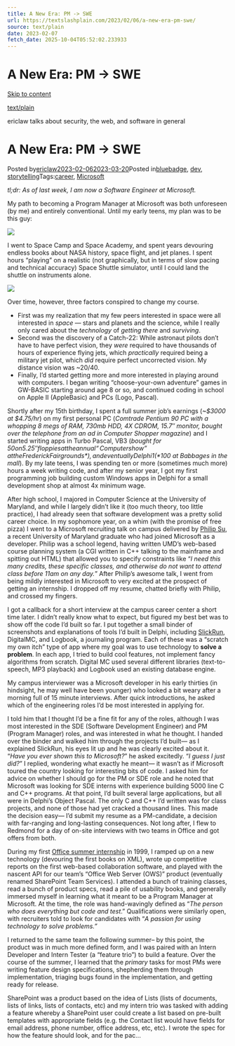 ```yaml
---
title: A New Era: PM -> SWE
url: https://textslashplain.com/2023/02/06/a-new-era-pm-swe/
source: text/plain
date: 2023-02-07
fetch_date: 2025-10-04T05:52:02.233933
---
```


# A New Era: PM -> SWE

[Skip to content](#content)

[text/plain](https://textslashplain.com/)

ericlaw talks about security, the web, and software in general

# A New Era: PM -> SWE

Posted by[ericlaw](https://textslashplain.com/author/ericlaw1979/)[2023-02-062023-03-20](https://textslashplain.com/2023/02/06/a-new-era-pm-swe/)Posted in[bluebadge](https://textslashplain.com/category/bluebadge/), [dev](https://textslashplain.com/category/dev/), [storytelling](https://textslashplain.com/category/storytelling/)Tags:[career](https://textslashplain.com/tag/career/), [Microsoft](https://textslashplain.com/tag/microsoft/)

*tl;dr: As of last week, I am now a Software Engineer at Microsoft.*

My path to becoming a Program Manager at Microsoft was both unforeseen (by me) and entirely conventional. Until my early teens, my plan was to be this guy:

[![](https://textslashplain.com/wp-content/uploads/2023/02/image-1.png?w=528)](https://textslashplain.com/wp-content/uploads/2023/02/image-1.png)

I went to Space Camp and Space Academy, and spent years devouring endless books about NASA history, space flight, and jet planes. I spent hours “playing” on a realistic (not graphically, but in terms of slow pacing and technical accuracy) Space Shuttle simulator, until I could land the shuttle on instruments alone.

[![](https://textslashplain.com/wp-content/uploads/2023/03/image-41-edited.png)](https://textslashplain.com/wp-content/uploads/2023/03/image-41.png)

Over time, however, three factors conspired to change my course.

* First was my realization that my few peers interested in space were all interested in *space* — stars and planets and the science, while I really only cared about the *technology* of *getting there* and *surviving*.
* Second was the discovery of a Catch-22: While astronaut pilots don’t have to have perfect vision, they *were* required to have thousands of hours of experience flying jets, which *practically* required being a military jet pilot, which *did* require perfect uncorrected vision. My distance vision was ~20/40.
* Finally, I’d started getting more and more interested in playing around with computers. I began writing “choose-your-own adventure” games in GW-BASIC starting around age 8 or so, and continued coding in school on Apple II (AppleBasic) and PCs (Logo, Pascal).

Shortly after my 15th birthday, I spent a full summer job’s earnings (*~$3000 at $4.75/hr*) on my first personal PC (*Comtrade Pentium 90 PC with a whopping 8 megs of RAM, 730mb HDD, 4X CDROM, 15.7″ monitor, bought over the telephone from an ad in Computer Shopper magazine*) and I started writing apps in Turbo Pascal, VB3 (*bought for $50 on 5.25″ floppies at the annual “Computer show” at the Frederick Fairgrounds*), and eventually Delphi 1 (*$100 at Babbages in the mall*). By my late teens, I was spending ten or more (sometimes much more) hours a week writing code, and after my senior year, I got my first programming job building custom Windows apps in Delphi for a small development shop at almost 4x minimum wage.

After high school, I majored in Computer Science at the University of Maryland, and while I largely didn’t like it (too much theory, too little practice), I had already seen that software development was a pretty solid career choice. In my sophomore year, on a whim (with the promise of free pizza) I went to a Microsoft recruiting talk on campus delivered by [Philip Su](https://peaksalvation.com/), a recent University of Maryland graduate who had joined Microsoft as a developer. Philip was a school legend, having written UMD’s web-based course planning system (a CGI written in C++ talking to the mainframe and spitting out HTML) that allowed you to specify constraints like “*I need this many credits, these specific classes, and otherwise do not want to attend class before 11am on any day.*” After Philip’s awesome talk, I went from being mildly interested in Microsoft to very excited at the prospect of getting an internship. I dropped off my resume, chatted briefly with Philip, and crossed my fingers.

I got a callback for a short interview at the campus career center a short time later. I didn’t really know what to expect, but figured my best bet was to show off the code I’d built so far. I put together a small binder of screenshots and explanations of tools I’d built in Delphi, including [SlickRun](https://textslashplain.com/2023/01/12/slickrun/), DigitalMC, and Logbook, a journaling program. Each of these was a “scratch my own itch” type of app where my goal was to use technology to **solve a problem**. In each app, I tried to build cool features, not implement fancy algorithms from scratch. Digital MC used several different libraries (text-to-speech, MP3 playback) and Logbook used an existing database engine.

My campus interviewer was a Microsoft developer in his early thirties (in hindsight, he may well have been younger) who looked a bit weary after a morning full of 15 minute interviews. After quick introductions, he asked which of the engineering roles I’d be most interested in applying for.

I told him that I thought I’d be a fine fit for any of the roles, although I was most interested in the SDE (Software Development Engineer) and PM (Program Manager) roles, and was interested in what he thought. I handed over the binder and walked him through the projects I’d built— as I explained SlickRun, his eyes lit up and he was clearly excited about it. “*Have you ever shown this to Microsoft?*” he asked excitedly. “*I guess I just did?*” I replied, wondering what exactly he meant— it wasn’t as if Microsoft toured the country looking for interesting bits of code. I asked him for advice on whether I should go for the PM or SDE role and he noted that Microsoft was looking for SDE interns with experience building 5000 line C and C++ programs. At that point, I’d built several large applications, but all were in Delphi’s Object Pascal. The only C and C++ I’d written was for class projects, and none of those had yet cracked a thousand lines. This made the decision easy— I’d submit my resume as a PM-candidate, a decision with far-ranging and long-lasting consequences. Not long after, I flew to Redmond for a day of on-site interviews with two teams in Office and got offers from both.

During my first [Office summer internship](https://learn.microsoft.com/en-us/archive/blogs/techtalk/interns-the-intern-experience-in-office) in 1999, I ramped up on a new technology (devouring the first books on XML), wrote up competitive reports on the first web-based collaboration software, and played with the nascent API for our team’s “Office Web Server (OWS)” product (eventually renamed SharePoint Team Services). I attended a bunch of training classes, read a bunch of product specs, read a pile of usability books, and generally immersed myself in learning what it meant to be a Program Manager at Microsoft. At the time, the role was hand-wavingly defined as “*The person who does everything but code and test*.” Qualifications were similarly open, with recruiters told to look for candidates with “*A passion for using technology to solve problems.”*

I returned to the same team the following summer– by this point, the product was in much more defined form, and I was paired with an Intern Developer and Intern Tester (a “feature trio”) to build a feature. Over the course of the summer, I learned that the *primary* tasks for most PMs were writing feature design specifications, shepherding them through implementation, triaging bugs found in the implementation, and getting ready for release.

SharePoint was a product based on the idea of Lists (lists of documents, lists of links, lists of contacts, etc) and my intern trio was tasked with adding a feature whereby a SharePoint user could create a list based on pre-built templates with appropriate fields (e.g. the Contact list would have fields for email address, phone number, office address, etc, etc). I wrote the spec for how the feature should look, and for the pac...